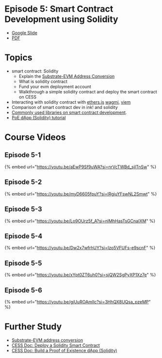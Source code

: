 # Episode 5: Smart Contract Development using Solidity

- [Google Slide](https://docs.google.com/presentation/d/1qnaSW9WySvvC6gh_Ui6Lxi_udFbxnDTd6cz--Y6UtMk/edit?usp=sharing)
- [PDF](../assets/week-03/wk03-ep05-main.pdf)

# Topics

- smart contract: Solidity
    - Explain the [Substrate-EVM Address Conversion](https://docs.cess.cloud/core/developer/guides/substrate-evm)
    - What is solidity contract
    - Fund your evm deployment account
    - Walkthrough a simple solidity contract and deploy the smart contract on CESS
- Interacting with solidity contract with [ethers.js](https://docs.ethers.org/v6/) [wagmi](https://wagmi.sh/), [viem](https://viem.sh/)
- Comparison of smart contract dev in ink! and solidity
- [Commonly used libraries on smart contract development](https://docs.cess.cloud/core/developer/guides/common-libs).
- [PoE dApp (Solidity) tutorial](https://docs.cess.cloud/core/developer/tutorials/poe-solidity)

# Course Videos

## Episode 5-1

{% embed url="https://youtu.be/aEwP9Sf9uWA?si=nrVcTWBd_sjITnSw" %}

## Episode 5-2

{% embed url="https://youtu.be/myD6605fpuY?si=lRgjuYFswNL2Smwt" %}

## Episode 5-3

{% embed url="https://youtu.be/Lo9OUrz5f_A?si=nlMhHasTsGCnaIXM" %}

## Episode 5-4

{% embed url="https://youtu.be/Dw2x7wfrhUY?si=Izo5VFUFs-e9scnF" %}

## Episode 5-5

{% embed url="https://youtu.be/xYpt0ZT6uh0?si=sjQW2SgPyXP1Xz7e" %}

## Episode 5-6

{% embed url="https://youtu.be/gjUuROAmlIc?si=3HhQX8UQsa_pzeMP" %}

# Further Study

- [Substrate-EVM address conversion](https://docs.cess.cloud/core/developer/guides/substrate-evm)
- [CESS Doc: Deploy a Solidity Smart Contract](https://docs.cess.cloud/core/developer/tutorials/deploy-sc-solidity)
- [CESS Doc: Build a Proof of Existence dApp (Solidity)](https://docs.cess.cloud/core/developer/tutorials/poe-solidity)
